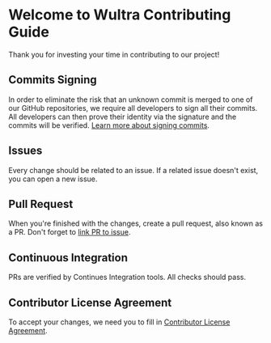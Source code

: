 # Welcome to Wultra Contributing Guide

Thank you for investing your time in contributing to our project!


## Commits Signing

In order to eliminate the risk that an unknown commit is merged to one of our GitHub repositories, we require all developers to sign all their commits.
All developers can then prove their identity via the signature and the commits will be verified.
[Learn more about signing commits](https://docs.github.com/articles/about-gpg/).


## Issues

Every change should be related to an issue.
If a related issue doesn't exist, you can open a new issue.


## Pull Request

When you're finished with the changes, create a pull request, also known as a PR.
Don't forget to [link PR to issue](https://docs.github.com/en/issues/tracking-your-work-with-issues/linking-a-pull-request-to-an-issue).


## Continuous Integration

PRs are verified by Continues Integration tools. All checks should pass.


## Contributor License Agreement

To accept your changes, we need you to fill in [Contributor License Agreement](https://forms.gle/wWZzNR3Vn6nsqqgw6).
